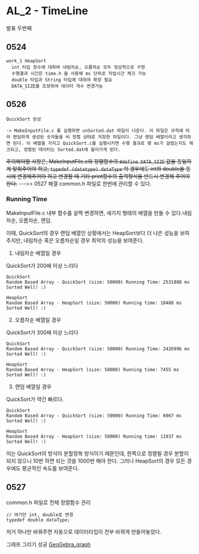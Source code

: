 # AL_2 - TimeLine

발표 두번째

## 0524

```
work_1 HeapSort
  int 타입 정수에 대하여 내림차순, 오름차순 모두 정상적으로 구현
  수행결과 시간은 time.h 을 사용해 ms 단위로 작업시간 체크 가능
  double 타입과 String 타입에 대하여 확장 필요
  DATA_SIZE를 조정하여 데이터 개수 변경가능
```

## 0526

```
QuickSort 완성

-> MakeInputFile.c 를 실행하면 unSorted.dat 파일이 나온다. 이 파일은 규칙에 따라 랜덤하게 생성된 숫자들을 비 정렬 상태로 저장한 파일이다. 그냥 랜덤 배열이라고 생각하면 된다. 이 배열을 가지고 QuickSort.c를 실행시키면 수행 결과로 몇 ms가 걸렸는지도 체크되고, 정렬된 데이터는 Sorted.dat에 들어가게 된다.
```

~~주의해야할 사항은, MakeInputFile.c와 정렬함수의 `#define DATA_SIZE` 값을 동일하게 맞춰주어야 하고, `typedef (datatype) dataType` 의 경우에도 int와 double을 동시에 변경해주어야 하고 변경할 때 기타 print함수의 출력형식을 반드시 변경해 주어야 한다.~~
--->> 0527 해결
common.h 파일로 한번에 관리할 수 있다.

### Running Time

MakeInputFile.c 내부 함수를 살짝 변경하면, 세가지 형태의 배열을 만들 수 있다.내림차순, 오름차순, 랜덤.

이때, QuickSort의 경우 랜덤 배열인 상황에서는 HeapSort보다 더 나은 성능을 보여주지만, 내림차순 혹은 오름차순일 경우 최악의 성능을 보여준다.

1. 내림차순 배열일 경우

QuickSort가 200배 이상 느리다

```
QuickSort
Random Based Array - QuickSort (size: 50000) Running Time: 2531880 ms
Sorted Well! :)

HeapSort
Random Based Array - HeapSort (size: 50000) Running time: 10488 ms
Sorted Well! :)
```

2. 오름차순 배열일 경우

QuickSort가 300배 이상 느리다

```
QuickSort
Random Based Array - QuickSort (size: 50000) Running Time: 2426996 ms
Sorted Well! :)

HeapSort
Random Based Array - HeapSort (size: 50000) Running time: 7455 ms
Sorted Well! :)
```

3. 랜덤 배열일 경우

QuickSort가 약간 빠르다.

```
QuickSort
Random Based Array - QuickSort (size: 50000) Running Time: 6067 ms
Sorted Well! :)

HeapSort
Random Based Array - HeapSort (size: 50000) Running time: 11937 ms
Sorted Well! :)
```

이는 QuickSort의 방식이 분할정복 방식이기 때문인데, 한쪽으로 정렬될 경우 분할이 되지 않으니 10번 하면 되는 것을 1000번 해야 한다. 그러나 HeapSort의 경우 모든 경우에도 평균적인 속도를 보여준다.

## 0527

common.h 파일로 전체 정렬함수 관리

```
// 여기만 int, double로 변경
typedef double dataType;
```

저거 하나만 바꿔주면 자동으로 데이터타입이 전부 바뀌게 만들어놓았다.

그래프 그리기 성공
[GeoGebra_graph](https://www.geogebra.org/calculator/uqv7qsu9)
